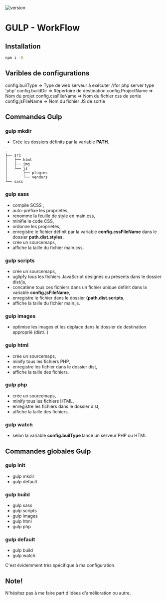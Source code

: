 ![version](https://img.shields.io/badge/version-1.0.0-orange.svg?style=flat-square)

GULP - WorkFlow
=================


## Installation
```bash
npm i -D
```



## Varibles de configurations

config.builType 	=> Type de web serveur à exécuter //for php server type 'php'
config.buildDir 	=> Répertoire de destination
config.ProjectName 	=> Nom du projet
config.cssFileName 	=> Nom du fichier css de sortie
config.jsFileName 	=> Nom du fichier JS de sortie



## Commandes Gulp

### gulp mkdir
* Crée les dossiers définits par la variable __PATH__.

```
.
├── src
│   ├── html
│   ├── img
│   └── js
│       ├── plugins
│       └── vendors
└── sass
```

### gulp sass
* compile SCSS ,
* auto-préfixe les propriétés,
* renomme la feuille de style en main.css,
* minifie le code CSS,
* ordonne les propriétés,
* enregistre le fichier définit par la variable __config.cssFileName__ dans le dossier __path.dist.styles__,
* crée un sourcemaps,
* affiche la taille du fichier main.css.

### gulp scripts
* crée un sourcemaps,
* uglipfy tous les fichiers JavaScript désignés ou présents dans le dossier dist/js,
* concatène tous ces fichiers dans un fichier unique définit dans la variable __config.jsFileName__,
* enregistre le fichier dans le dossier __(path.dist.scripts__,
* affiche la taille du fichier main.js.

### gulp images
* optimise les images et les déplace dans le dossier de destination approprié (dist/..)

### gulp html
* crée un sourcemaps,
* minify tous les fichiers PHP,
* enregistre les fichier dans le dossier dist,
* affiche la taille des fichiers.

### gulp php
* crée un sourcemaps,
* minify tous les fichiers HTML,
* enregistre les fichiers dans le dossier dist,
* affiche la taille des fichiers.

### gulp watch
* selon la variable __config.builType__ lance un serveur PHP ou HTML



## Commandes globales Gulp

### gulp init
* gulp mkdir
* gulp default

### gulp build
* gulp sass
* gulp scripts
* gulp images
* gulp html
* gulp php

### gulp default
* gulp build
* gulp watch


C'est évidemment très spécifique à ma configuration.

## Note!
N'hésitez pas à me faire part d'idées d'amélioration ou autre.
